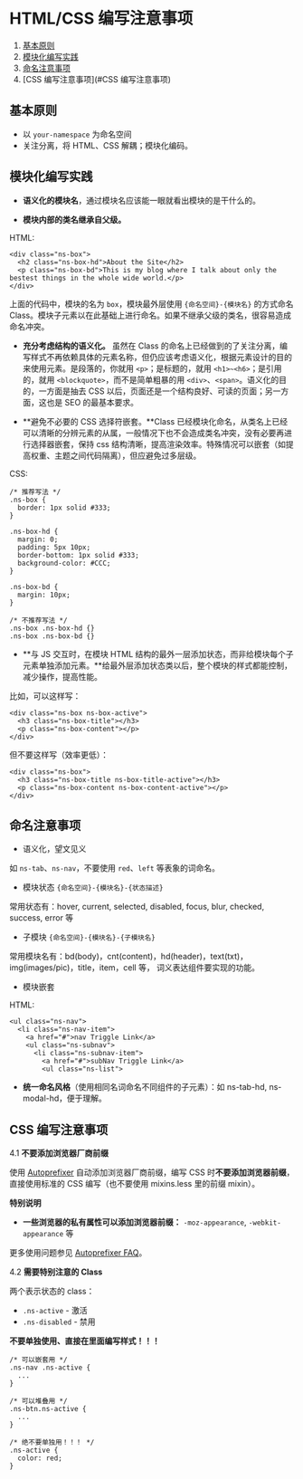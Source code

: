 # HTML/CSS 编写注意事项

1. [基本原则](#基本原则)
2. [模块化编写实践](#模块化编写实践)
3. [命名注意事项](#命名注意事项)
4. [CSS 编写注意事项](#CSS 编写注意事项)

## 基本原则

- 以 `your-namespace` 为命名空间
- 关注分离，将 HTML、CSS 解耦；模块化编码。

## 模块化编写实践

- **语义化的模块名**，通过模块名应该能一眼就看出模块的是干什么的。

- **模块内部的类名继承自父级。**

HTML:

    <div class="ns-box">
      <h2 class="ns-box-hd">About the Site</h2>
      <p class="ns-box-bd">This is my blog where I talk about only the bestest things in the whole wide world.</p>
    </div>

上面的代码中，模块的名为 `box`，模块最外层使用 `{命名空间}-{模块名}` 的方式命名 Class。模块子元素以在此基础上进行命名。如果不继承父级的类名，很容易造成命名冲突。

- **充分考虑结构的语义化。**
虽然在 Class 的命名上已经做到的了关注分离，编写样式不再依赖具体的元素名称，但仍应该考虑语义化，根据元素设计的目的来使用元素。是段落的，你就用 `<p>`；是标题的，就用 `<h1>~<h6>`；是引用的，就用 `<blockquote>`，而不是简单粗暴的用 `<div>`、`<span>`。语义化的目的，一方面是抽去 CSS 以后，页面还是一个结构良好、可读的页面；另一方面，这也是 SEO 的最基本要求。

- **避免不必要的 CSS 选择符嵌套。**Class 已经模块化命名，从类名上已经可以清晰的分辨元素的从属，一般情况下也不会造成类名冲突，没有必要再进行选择器嵌套，保持 css 结构清晰，提高渲染效率。特殊情况可以嵌套（如提高权重、主题之间代码隔离），但应避免过多层级。

CSS:

    /* 推荐写法 */
    .ns-box {
      border: 1px solid #333;
    }

    .ns-box-hd {
      margin: 0;
      padding: 5px 10px;
      border-bottom: 1px solid #333;
      background-color: #CCC;
    }

    .ns-box-bd {
      margin: 10px;
    }

    /* 不推荐写法 */
    .ns-box .ns-box-hd {}
    .ns-box .ns-box-bd {}

- **与 JS 交互时，在模块 HTML 结构的最外一层添加状态，而非给模块每个子元素单独添加元素。**给最外层添加状态类以后，整个模块的样式都能控制，减少操作，提高性能。

比如，可以这样写：

    <div class="ns-box ns-box-active">
      <h3 class="ns-box-title"></h3>
      <p class="ns-box-content"></p>
    </div>

但不要这样写（效率更低）：

    <div class="ns-box">
      <h3 class="ns-box-title ns-box-title-active"></h3>
      <p class="ns-box-content ns-box-content-active"></p>
    </div>

## 命名注意事项

- 语义化，望文见义

如 `ns-tab`、`ns-nav`，不要使用 `red`、`left` 等表象的词命名。

- 模块状态 `{命名空间}-{模块名}-{状态描述}`

常用状态有：hover, current, selected, disabled, focus, blur, checked, success, error 等

- 子模块 `{命名空间}-{模块名}-{子模块名}`

常用模块名有：bd(body)，cnt(content)，hd(header)，text(txt)，img(images/pic)，title，item，cell 等， 词义表达组件要实现的功能。

- 模块嵌套

HTML:

    <ul class="ns-nav">
      <li class="ns-nav-item">
        <a href="#">nav Triggle Link</a>
        <ul class="ns-subnav">
          <li class="ns-subnav-item">
            <a href="#">subNav Triggle Link</a>
            <ul class="ns-list">

- **统一命名风格**（使用相同名词命名不同组件的子元素）：如 ns-tab-hd, ns-modal-hd，便于理解。

## CSS 编写注意事项

4.1 **不要添加浏览器厂商前缀**

使用 [Autoprefixer](https://github.com/postcss/autoprefixer) 自动添加浏览器厂商前缀，编写 CSS 时**不要添加浏览器前缀**，直接使用标准的 CSS 编写（也不要使用 mixins.less 里的前缀 mixin）。

**特别说明**

- **一些浏览器的私有属性可以添加浏览器前缀：** `-moz-appearance`, `-webkit-appearance` 等

更多使用问题参见 [Autoprefixer FAQ](https://github.com/postcss/autoprefixer#faq)。

4.2 **需要特别注意的 Class**

两个表示状态的 class：

- `.ns-active` - 激活
- `.ns-disabled` - 禁用

**不要单独使用、直接在里面编写样式！！！**

    /* 可以嵌套用 */
    .ns-nav .ns-active {
      ...
    }

    /* 可以堆叠用 */
    .ns-btn.ns-active {
      ...
    }

    /* 绝不要单独用！！！ */
    .ns-active {
      color: red;
    }
